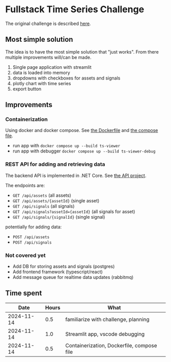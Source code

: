 # Fullstack Time Series Challenge

The original challenge is described [here](./challenge/README.md).

## Most simple solution

The idea is to have the most simple solution that "just works". From there multiple improvements will/can be made.

1. Single page application with streamlit
2. data is loaded into memory
3. dropdowns with checkboxes for assets and signals
4. plotly chart with time series
5. export button

## Improvements

### Containerization
Using docker and docker compose. See [the Dockerfile](./Dockerfile) and [the compose file](./compose.yaml).

- run app with `docker compose up --build ts-viewer`
- run app with debugger `docker compose up --build ts-viewer-debug`

### REST API for adding and retrieving data
The backend API is implemented in .NET Core. See [the API project](./api).

The endpoints are:
- `GET /api/assets` (all assets)
- `GET /api/assets/{assetId}` (single asset)
- `GET /api/signals` (all signals)
- `GET /api/signals?assetId={assetId}` (all signals for asset)
- `GET /api/signals/{signalId}` (single signal)

potentially for adding data:
- `POST /api/assets`
- `POST /api/signals`

### Not covered yet
- Add DB for storing assets and signals (postgres)
- Add frontend framework (typescript/react)
- Add message queue for realtime data updates (rabbitmq)

## Time spent

| Date       | Hours | What |
|------------|-------|------|
| 2024-11-14 | 0.5 | familiarize with challenge, planning |
| 2024-11-14 | 1.0 | Streamlit app, vscode debugging |
| 2024-11-14 | 0.5 | Containerization, Dockerfile, compose file |

